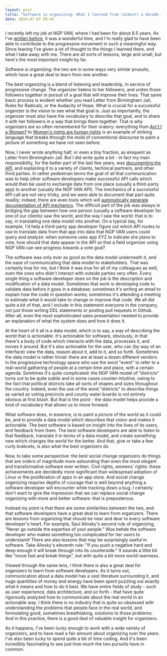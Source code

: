 ```yaml
---
layout: post
title: "Software is organizing: What I learned from (almost) a decade in progressive tech"
date: 2019-07-07 09:45
---
```


I recently left my job at NGP VAN, where I had been for about 8.5 years. As I've [written before](https://shaisachs.github.io/2019/02/24/leaving-ngp-van.html), it was a wonderful time, and I'm really glad to have been able to contribute to the progressive movement in such a meaningful way. Since leaving I've given a lot of thought to the things I learned there, and what I take away with me. There are all sorts of lessons, large and small, but here's the most important insight by far.

Software is organizing: the two are in some ways very similar prusuits, which have a great deal to learn from one another.

The best organizing is a blend of listening and leadership, in service of progressive change. The organizer listens to her followers, and unites those followers together in pursuit of a goal that will improve their lives. That same basic process is evident whether you read Letter from Birmingham Jail, Rules for Radicals, or the Audacity of Hope. What is crucial for a successful organizer is the vision to see what that goal is. Just as importantly, the organizer must also have the vocabulary to describe that goal, and to share it with her followers in a way that brings them together. That is why organizers are so often remembered for their oratory: everything from [Ain't I a Woman?](https://www.nps.gov/articles/sojourner-truth.htm) to [Women's rights are human rights](https://www.pbs.org/weta/washingtonweek/web-video/hillary-clinton-declares-womens-rights-are-human-rights) is an example of striking language that breaks through the mold of conventional discourse to paint a picture of something we have not seen before.

Now, I never wrote anything half, or even a tiny fraction, as eloquent as Letter from Birmingham Jail. But I did write quite a bit - in fact my main responsibility, for the better part of the last few years, was [documenting the API](https://developers.ngpvan.com/), and explaining it to a variety of clients, technical partners, and other third parties. In rather pedestrian terms the goal of all that communication was to help other software developers make successful API calls which would then be used to exchange data from one place (usually a third-party app) to another (usually the NGP VAN API). The mechanics of a successful API call are not very tricky, and we were able to document that part quite readily; indeed, there are even tools which will [automatically generate documentation of API mechanics](https://swagger.io/). The difficult part of the job was always in bridging the gap between how one person (usually a software developer for one of our clients) saw the world, and the way I saw the world: that is to say, in translating one data model into another. On a typical day, for example, I'd help a third-party app developer figure out which API routes to use to translate data from that app into data that NGP VAN users could query and analyze: when someone uses app XYZ to indicate she plans to vote, how should that data appear in the API so that a field organizer using NGP VAN can see progress towards a vote goal?

The software was only ever as good as the data model underneath it, and the ease of communicating that data model to stakeholders. That was certainly true for me, but I think it was true for all of my colleagues as well, even the ones who didn't interact with outside parties very often. Every single thing a software developer does on the job is the description and modification of a data model. Sometimes that work is developing code to validate data before it goes in a database; sometimes it's writing an email to explain how the code in question works; sometimes it's attending a meeting to estimate what it would take to change or improve that code. We all did quite a bit of that, and I include in this statement everyone in the company, not just those writing DDL statements or posting pull requests in Github. After all, even the most sophisticated sales presentation needed to provide an explanation of what the system does and how it does it.

At the heart of it all is a data model, which is to say, a way of describing the world that is actionable. It's actionable for software, obviously, in that there's a body of code which interacts with the data, processes it, and moves it around. But it's also actionable for the user, who can (by way of an interface) view the data, reason about it, add to it, and so forth. Sometimes the data model is rather trivial: there are at least a dozen different vendors in the progressive technology space who use the word "event" to refer to a real-world gathering of people at a certain time and place, with a certain agenda. Somtimes it's quite complicated: the NGP VAN model of "districts" turns out to be quite subtle and in some cases counter-intuitive, owing to the fact that political districts take all sorts of shapes and sizes throughout the country. Indeed, even the use of the word "districts" to describe things as varied as voting precincts and county water boards is not entirely obvious at first blush. But that is the point - the data model helps provide a kind of vocabulary that allows us to move forward.

What software does, in essence, is to paint a picture of the world as it could be, and to provide a data model which describes that vision and makes it actionable. The best software is based on insight into the lives of its users, and feedback from them. The best software developers are able to listen to that feedback, translate it in terms of a data model, and create something new which changes the world for the better. And that, give or take a few curly brakcets, is also what the best organizers do.

Now, to take some perspective: the best social change organizers do things that are orders of magnitude more astounding than even the most elegant and transformative software ever written. Civil rights, womens' rights: these achievements are decidedly more significant than widespread adoption of Linux or the proliferation of apps in an app store. And social change organizing requires depths of courage that is well beyond anything a software developer will encounter while tracking down a bug. I certainly don't want to give the impression that we can replace social change organizing with more and better software: that is preposterous.

Instead my point is that there are some similarities between the two, and that software developers have a great deal to learn from organizers. There are lessons from organizing that should be near and dear to every software developer's heart. For example, Saul Alinsky's second rule of organizing, "Never go outside the expertise of your people." Woe betide the software developer who makes something too complicated for her users to understand! There are also lessons that may be surprisingly useful in software. Take Alinsky's eleventh rule: "If you push a negative hard and deep enough it will break through into its counterside." It sounds a little bit like "move fast and break things", but with quite a bit more world-wariness.

Viewed through the same lens, I think there is also a great deal for organizers to learn from software developers. As it turns out, communication about a data model has a vast literature surrounding it, and huge quantities of money and energy have been spent puzzling out exactly what it means and how to do it best. We have entire fields of study - such as user experience, data architecture, and so forth - that have quite rigorously analyzed how to communicate about the real world in an actionable way. I think there is no indsutry that is quite so obsessed with understanding the problems that people face in the real world, and formulating good, sometimes breathtaking, solutions to those problems. And in this practice, there is a good deal of valuable insight for organizers.

As it happens, I've been lucky enough to work with a wide variety of organizers, and to have read a fair amount about organizing over the years. I've also been lucky to spend quite a bit of time coding. And it's been incredibly fascinating to see just how much the two pursuits have in common.